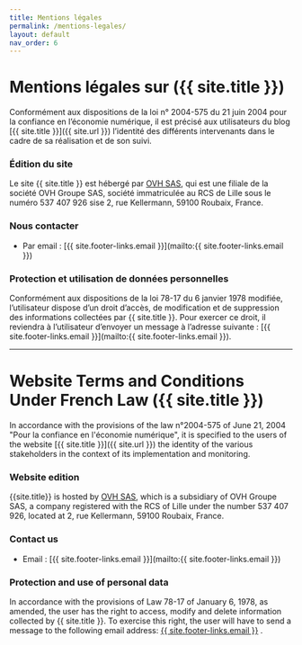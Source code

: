 ```yaml
---
title: Mentions légales
permalink: /mentions-legales/
layout: default
nav_order: 6
---
```


# Mentions légales sur ({{ site.title }})

Conformément aux dispositions de la loi n° 2004-575 du 21 juin 2004 pour la confiance en l’économie numérique, il est précisé aux utilisateurs du blog [{{ site.title }}]({{ site.url }}) l’identité des différents intervenants dans le cadre de sa réalisation et de son suivi.

### Édition du site

Le site {{ site.title }} est hébergé par [OVH SAS](https://www.ovh.com/fr), qui est une filiale de la société OVH Groupe SAS, société immatriculée au RCS de Lille sous le numéro 537 407 926 sise 2, rue Kellermann, 59100 Roubaix, France. 

### Nous contacter

- Par email : [{{ site.footer-links.email }}](mailto:{{ site.footer-links.email }})

### Protection et utilisation de données personnelles

Conformément aux dispositions de la loi 78-17 du 6 janvier 1978 modifiée, l’utilisateur dispose d’un droit d’accès, de modification et de suppression des informations collectées par {{ site.title }}. Pour exercer ce droit, il reviendra à l’utilisateur d’envoyer un message à l’adresse suivante : [{{ site.footer-links.email }}](mailto:{{ site.footer-links.email }}). 

-----

# Website Terms and Conditions Under French Law ({{ site.title }})

In accordance with the provisions of the law n°2004-575 of June 21, 2004 "Pour la confiance en l'économie numérique", it is specified to the users of the website [{{ site.title }}]({{ site.url }}) the identity of the various stakeholders in the context of its implementation and monitoring.

### Website edition

{{site.title}} is hosted by [OVH SAS](https://www.ovh.com/fr), which is a subsidiary of OVH Groupe SAS, a company registered with the RCS of Lille under the number 537 407 926, located at 2, rue Kellermann, 59100 Roubaix, France.

### Contact us

- Email : [{{ site.footer-links.email }}](mailto:{{ site.footer-links.email }})

### Protection and use of personal data

In accordance with the provisions of Law 78-17 of January 6, 1978, as amended, the user has the right to access, modify and delete information collected by {{ site.title }}. To exercise this right, the user will have to send a message to the following email address: [{{ site.footer-links.email }}](mailto:{{site.footer-links.email}}) .
